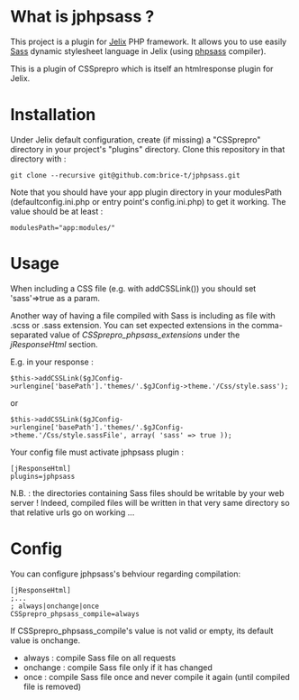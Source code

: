 What is jphpsass ?
==============================

This project is a plugin for [Jelix](http://jelix.org) PHP framework. It allows you to use easily [Sass](http://sass-lang.com/) dynamic stylesheet language in Jelix (using [phpsass](http://phpsass.com/) compiler).

This is a plugin of CSSprepro which is itself an htmlresponse plugin for Jelix.



Installation
============

Under Jelix default configuration, create (if missing) a "CSSprepro" directory in your project's "plugins" directory.
Clone this repository in that directory with :

    git clone --recursive git@github.com:brice-t/jphpsass.git


Note that you should have your app plugin directory in your modulesPath (defaultconfig.ini.php or entry point's config.ini.php) to get it working.
The value should be at least :

    modulesPath="app:modules/"



Usage
=====

When including a CSS file (e.g. with addCSSLink()) you should set 'sass'=>true as a param.

Another way of having a file compiled with Sass is including as file with .scss or .sass extension. You can set expected extensions in the comma-separated value of _CSSprepro\_phpsass\_extensions_ under the _jResponseHtml_ section.

E.g. in your response :

`$this->addCSSLink($gJConfig->urlengine['basePath'].'themes/'.$gJConfig->theme.'/Css/style.sass');`

or

`$this->addCSSLink($gJConfig->urlengine['basePath'].'themes/'.$gJConfig->theme.'/Css/style.sassFile', array( 'sass' => true ));`


Your config file must activate jphpsass plugin :

    [jResponseHtml]
    plugins=jphpsass

N.B. : the directories containing Sass files should be writable by your web server ! Indeed, compiled files will be written in that very same directory so that relative urls go on working ...




Config
======

You can configure jphpsass's behviour regarding compilation:

    [jResponseHtml]
    ;...
    ; always|onchange|once
    CSSprepro_phpsass_compile=always

If CSSprepro\_phpsass\_compile's value is not valid or empty, its default value is onchange.

* always : compile Sass file on all requests
* onchange : compile Sass file only if it has changed
* once : compile Sass file once and never compile it again (until compiled file is removed)

